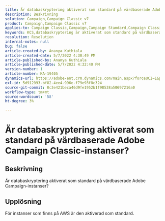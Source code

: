 ```yaml
---
title: Är databaskryptering aktiverat som standard på värdbaserade Adobe Campaign Classic-instanser?
description: Beskrivning
solution: Campaign,Campaign Classic v7
product: Campaign,Campaign Classic v7
applies-to: Campaign Classic,Campaign,Campaign Standard,Campaign Classic v7
keywords: KCS,databaskryptering är aktiverat som standard på värdbaserade Adobe Campaign
resolution: Resolution
internal-notes: null
bug: false
article-created-by: Ananya Kuthiala
article-created-date: 5/7/2022 4:30:49 PM
article-published-by: Ananya Kuthiala
article-published-date: 5/7/2022 4:32:40 PM
version-number: 1
article-number: KA-19405
dynamics-url: https://adobe-ent.crm.dynamics.com/main.aspx?forceUCI=1&pagetype=entityrecord&etn=knowledgearticle&id=06cb3a0a-23ce-ec11-a7b5-0022480a8e40
exl-id: 5d912093-bf82-4ee4-996e-f79e93f8c324
source-git-commit: 0c3e421beca46d9fe1952b1f98538a50697216a0
workflow-type: tm+mt
source-wordcount: '58'
ht-degree: 3%

---
```


# Är databaskryptering aktiverat som standard på värdbaserade Adobe Campaign Classic-instanser?

## Beskrivning

Är databaskryptering aktiverat som standard på värdbaserade Adobe Campaign-instanser?

## Upplösning


För instanser som finns på AWS är den aktiverad som standard.
